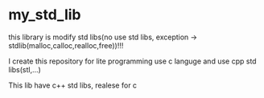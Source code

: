 # my_std_lib
this library is modify std libs(no use std libs, exception -> stdlib(malloc,calloc,realloc,free))!!!

I create this repository for lite programming use c languge and use cpp std libs(stl,...)

This lib have c++ std libs, realese for c
